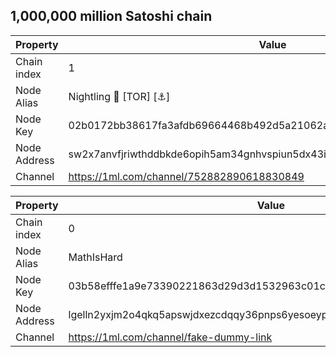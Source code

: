 1,000,000 million Satoshi chain
---

Property | Value
---|---
Chain index | 1
Node Alias | Nightling 🌙 [TOR] [⚓]
Node Key | 02b0172bb38617fa3afdb69664468b492d5a21062a4fa8b47284b0cc320e6e7420
Node Address | sw2x7anvfjriwthddbkde6opih5am34gnhvspiun5dx43i2whynffyad.onion:9735
Channel | https://1ml.com/channel/752882890618830849

Property | Value
---|---
Chain index | 0
Node Alias | MathIsHard
Node Key | 03b58efffe1a9e73390221863d29d3d1532963c01ce527500de0d7cfa9383627dd
Node Address | lgelln2yxjm2o4qkq5apswjdxezcdqqy36pnps6yesoeyps2yldqkyad.onion:9735
Channel | https://1ml.com/channel/fake-dummy-link
